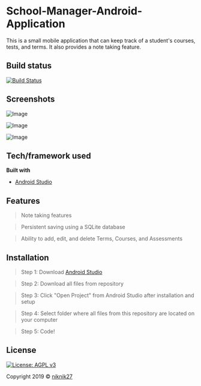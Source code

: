 # School-Manager-Android-Application
This is a small mobile application that can keep track of a student's courses, tests, and terms. 
It also provides a note taking feature.

## Build status
[![Build Status](http://img.shields.io/travis/badges/badgerbadgerbadger.svg?style=flat-square)](https://travis-ci.org/badges/badgerbadgerbadger)

## Screenshots
![Image](screenshot1.png?raw=true "Screenshot 1")

![Image](screenshot2.png?raw=true "Screenshot 2")

![Image](screenshot3.png?raw=true "Screenshot 3")


## Tech/framework used
<b>Built with</b>
- [Android Studio](https://developer.android.com/studio)

## Features
  > Note taking features
  
  > Persistent saving using a SQLite database
  
  > Ability to add, edit, and delete Terms, Courses, and Assessments

## Installation
> Step 1: Download [Android Studio](https://developer.android.com/studio)

> Step 2: Download all files from repository

> Step 3: Click "Open Project" from Android Studio after installation and setup

> Step 4: Select folder where all files from this repository are located on your computer

> Step 5: Code!

## License
[![License: AGPL v3](https://img.shields.io/badge/License-AGPL%20v3-blue.svg)](https://www.gnu.org/licenses/agpl-3.0)

Copyright 2019 © [niknik27](https://github.com/niknik27)
